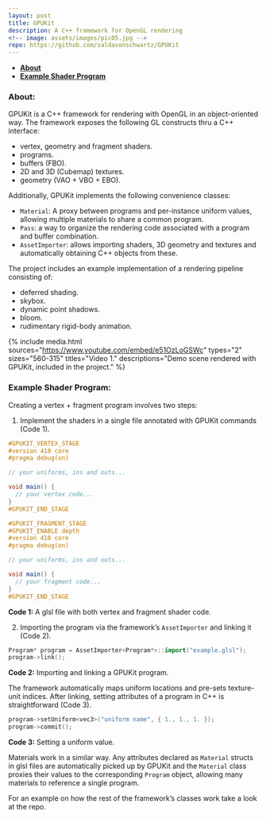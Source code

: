 ```yaml
---
layout: post
title: GPUKit
description: A C++ framework for OpenGL rendering
<!-- image: assets/images/pic05.jpg -->
repo: https://github.com/saldavonschwartz/GPUKit
---
```

<!-- Links: -->

- **[About](#1)**
- **[Example Shader Program](#2)**

### <a class="toc_item" name="1"></a>About:

GPUKit is a C++ framework for rendering with OpenGL in an object-oriented way. The framework exposes the following GL constructs thru a C++ interface:

- vertex, geometry and fragment shaders.
- programs.
- buffers (FBO).
- 2D and 3D (Cubemap) textures.
- geometry (VAO + VBO + EBO).

Additionally, GPUKit implements the following convenience classes:

- `Material`: A proxy between programs and per-instance uniform values, allowing multiple materials to share a common program.
- `Pass`: a way to organize the rendering code associated with a program and buffer combination.
- `AssetImporter`: allows importing shaders, 3D geometry and textures and automatically obtaining C++ objects from these.

The project includes an example implementation of a rendering pipeline consisting of:
- deferred shading.
- skybox.
- dynamic point shadows.
- bloom.
- rudimentary rigid-body animation.

{% include media.html
  sources="https://www.youtube.com/embed/e51OzLoGSWc"
  types="2"
  sizes="560-315"
  titles="Video 1."
  descriptions="Demo scene rendered with GPUKit, included in the project."
%}

### <a class="toc_item" name="2"></a>Example Shader Program:

Creating a vertex + fragment program involves two steps:

1. Implement the shaders in a single file annotated with GPUKit commands (Code 1).

```glsl
#GPUKIT_VERTEX_STAGE
#version 410 core
#pragma debug(on)

// your uniforms, ins and outs...

void main() {
  // your vertex code...
}
#GPUKIT_END_STAGE

#GPUKIT_FRAGMENT_STAGE
#GPUKIT_ENABLE depth
#version 410 core
#pragma debug(on)

// your uniforms, ins and outs...

void main() {
  // your fragment code...
}
#GPUKIT_END_STAGE
```
<figcaption><strong>Code 1:</strong> A glsl file with both vertex and fragment shader code.</figcaption>

2. Importing the program via the framework’s `AssetImporter` and linking it (Code 2).

```cpp
Program* program = AssetImporter<Program*>::import("example.glsl");
program->link();
```
<figcaption><strong>Code 2:</strong> Importing and linking a GPUKit program.</figcaption>

The framework automatically maps uniform locations and pre-sets texture-unit indices. After linking,
setting attributes of a program in C++ is straightforward (Code 3).

```cpp
program->setUniform<vec3>("uniform name", { 1., 1., 1. });
program->commit();
```
<figcaption><strong>Code 3:</strong> Setting a uniform value.</figcaption>

Materials work in a similar way. Any attributes declared as `Material` structs in glsl files are automatically picked up by GPUKit and the `Material` class proxies their values to the corresponding `Program` object, allowing many materials to reference a single program.

For an example on how the rest of the framework’s classes work take a look at the repo.
